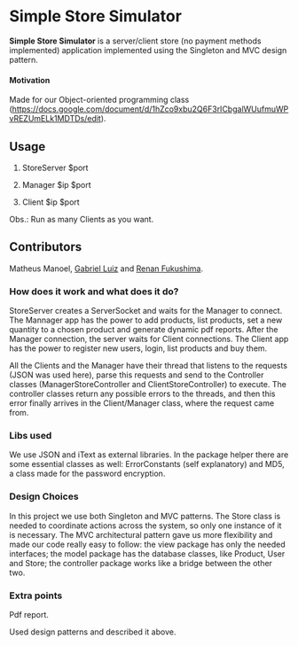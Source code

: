 Simple Store Simulator
======
**Simple Store Simulator** is a server/client store (no payment methods implemented) application implemented using the Singleton and MVC design pattern. 

#### Motivation
Made for our Object-oriented programming class (https://docs.google.com/document/d/1hZco9xbu2Q6F3rICbgalWUufmuWPvREZUmELk1MDTDs/edit).

## Usage
1) StoreServer $port

2) Manager $ip $port

3) Client $ip $port

Obs.: Run as many Clients as you want.


## Contributors
Matheus Manoel, [Gabriel Luiz](https://github.com/gabrielludy) and [Renan Fukushima](https://github.com/cntp).

### How does it work and what does it do?
StoreServer creates a ServerSocket and waits for the Manager to connect. The Mannager app has the power to add products, list products, set a new quantity to a chosen product and generate dynamic pdf reports. After the Manager connection, the server waits for Client connections. The Client app has the power to register new users, login, list products and buy them.

All the Clients and the Manager have their thread that listens to the requests (JSON was used here), parse this requests and send to the Controller classes (ManagerStoreController and ClientStoreController) to execute. The controller classes return any possible errors to the threads, and then this error finally arrives in the Client/Manager class, where the request came from.

### Libs used
We use JSON and iText as external libraries. In the package helper there are some essential classes as well: ErrorConstants (self explanatory) and MD5, a class made for the password encryption.

### Design Choices
In this project we use both Singleton and MVC patterns. The Store class is needed to coordinate actions across the
system, so only one instance of it is necessary. The MVC architectural pattern gave us more flexibility and made our code
really easy to follow: the view package has only the needed interfaces; the model package has the database classes, like
Product, User and Store; the controller package works like a bridge between the other two.

### Extra points
Pdf report.

Used design patterns and described it above.

